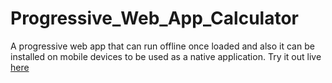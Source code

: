 # Progressive_Web_App_Calculator

A progressive web app that can run offline once loaded and also it can be installed on mobile devices to be used as a native application. 
Try it out live [here](sapphirepegasus.github.io/pwacalc.html)
